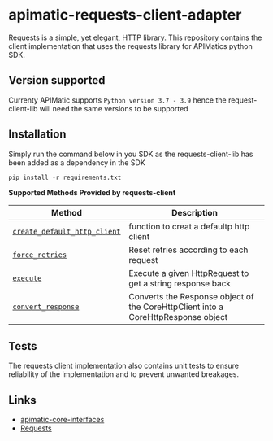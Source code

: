 # apimatic-requests-client-adapter

Requests is a simple, yet elegant, HTTP library.
This repository contains the client implementation that uses the requests library for APIMatics python SDK. 

## Version supported 
Currenty APIMatic supports  `Python version 3.7 - 3.9`  hence the request-client-lib will need the same versions to be supported

## Installation 
Simply run the command below in you SDK as the requests-client-lib has been added as a dependency in the SDK
```python
pip install -r requirements.txt
```
**Supported Methods Provided by requests-client**

| Method                                                                             | Description                                                                      |
| -----------------------------------------------------------------------------------|----------------------------------------------------------------------------------|
| [`create_default_http_client`](apimatic_requests_client_adapter/requests_client.py)| function to creat a defaultp http client                                         | 
| [`force_retries`](apimatic_requests_client_adapter/requests_client.py)             | Reset retries according to each request                                          | 
| [`execute`](apimatic_requests_client_adapter/requests_client.py)                   | Execute a given HttpRequest to get a string response back                        | 
| [`convert_response`](apimatic_requests_client_adapter/requests_client.py)          | Converts the Response object of the CoreHttpClient into a CoreHttpResponse object|

## Tests
The requests client implementation also contains unit tests to ensure reliability of the implementation and to prevent unwanted breakages.

## Links
* [apimatic-core-interfaces](https://github.com/apimatic/core-interfaces-python)
* [Requests](https://pypi.org/project/requests/)
